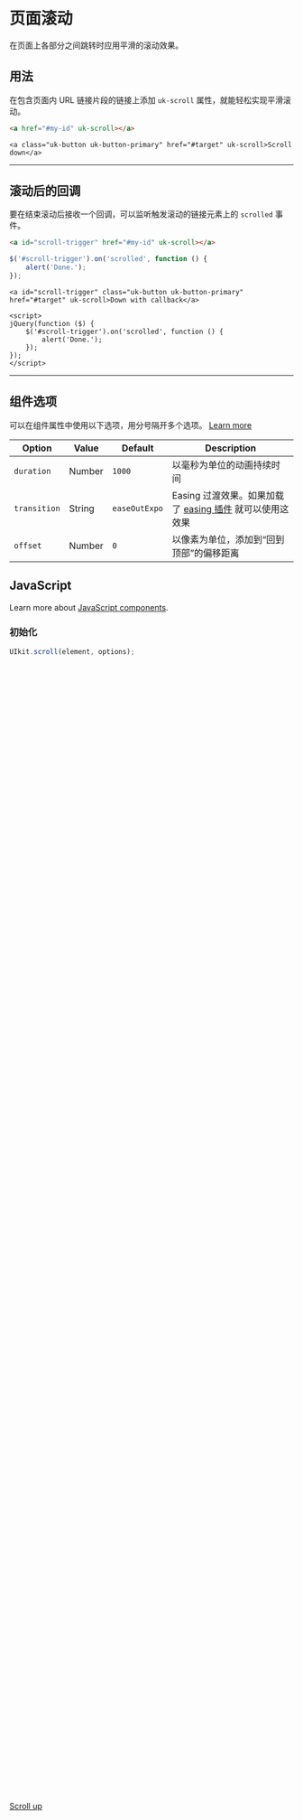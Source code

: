 # 页面滚动

<p class="uk-text-lead">在页面上各部分之间跳转时应用平滑的滚动效果。</p>

## 用法

在包含页面内 URL 链接片段的链接上添加 `uk-scroll` 属性，就能轻松实现平滑滚动。

```html
<a href="#my-id" uk-scroll></a>
```

```example
<a class="uk-button uk-button-primary" href="#target" uk-scroll>Scroll down</a>
```

***

## 滚动后的回调 

要在结束滚动后接收一个回调，可以监听触发滚动的链接元素上的 `scrolled` 事件。

```html
<a id="scroll-trigger" href="#my-id" uk-scroll></a>
```

```js
$('#scroll-trigger').on('scrolled', function () {
    alert('Done.');
});
```

```example
<a id="scroll-trigger" class="uk-button uk-button-primary" href="#target" uk-scroll>Down with callback</a>

<script>
jQuery(function ($) {
    $('#scroll-trigger').on('scrolled', function () {
        alert('Done.');
    });
});
</script>
```

***

## 组件选项

可以在组件属性中使用以下选项，用分号隔开多个选项。 [Learn more](javascript.md#component-configuration)

| Option | Value | Default | Description |
| --- | --- | --- | --- |
| `duration` | Number | `1000` | 以毫秒为单位的动画持续时间  |
| `transition` | String | `easeOutExpo` | Easing 过渡效果。如果加载了 [easing 插件](http://gsgd.co.uk/sandbox/jquery/easing/) 就可以使用这效果   |
| `offset` | Number | `0` |  以像素为单位，添加到“回到顶部”的偏移距离   |

## JavaScript

Learn more about [JavaScript components](javascript.md#programmatic-use).

### 初始化

```js
UIkit.scroll(element, options);
```

<div style="height: 2000px;"></div>

<a id="target" class="uk-button uk-button-primary" href="#top" uk-scroll>Scroll up</a>
